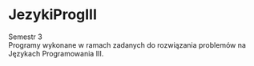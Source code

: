 # JezykiProgIII
Semestr 3  
Programy wykonane w ramach zadanych do rozwiązania problemów na Językach Programowania III. 
